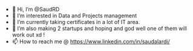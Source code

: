 - 👋 Hi, I’m @SaudRD
- 👀 I’m interested in Data and Projects management 
- 🌱 I’m currently taking certificates in a lot of IT area.
- 💞️ I’m also making 2 startups and hoping and god well one of them will work out xd !
- 📫 How to reach me @ https://www.linkedin.com/in/saudalardi/

<!---
SaudRD/SaudRD is a ✨ special ✨ repository because its `README.md` (this file) appears on your GitHub profile.
You can click the Preview link to take a look at your changes.
--->
